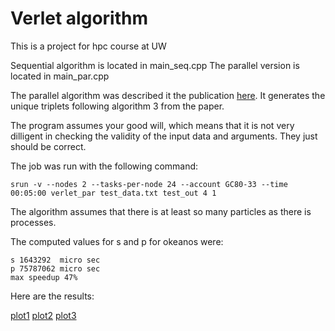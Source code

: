 # Verlet algorithm
This is a project for hpc course at UW

Sequential algorithm is located in main_seq.cpp
The parallel version is located in main_par.cpp

The parallel algorithm was described it the publication [here](https://www.researchgate.net/profile/Katherine_Yelick/publication/282380541_A_Computation-_and_Communication-Optimal_Parallel_Direct_3-Body_Algorithm/links/58aaf804aca27206d9bceb90/A-Computation-and-Communication-Optimal-Parallel-Direct-3-Body-Algorithm.pdf).
It generates the unique triplets following algorithm 3 from the paper.

The program assumes your good will, which means that it is not very dilligent in 
checking the validity of the input data and arguments. They just should be correct.

The job was run with the following command:

```
srun -v --nodes 2 --tasks-per-node 24 --account GC80-33 --time 00:05:00 verlet_par test_data.txt test_out 4 1
```

The algorithm assumes that there is at least so many particles as there is processes.

The computed values for s and p for okeanos were:
```
s 1643292  micro sec
p 75787062 micro sec
max speedup 47%
```

Here are the results:

[plot1](plots/fit.jpg?raw=true "Fitting data")
[plot2](plots/strong.jpg?raw=true "Amdahl's law strong speedup")
[plot3](plots/soft.jpg?raw=true "Gustafson's law, soft speedup")